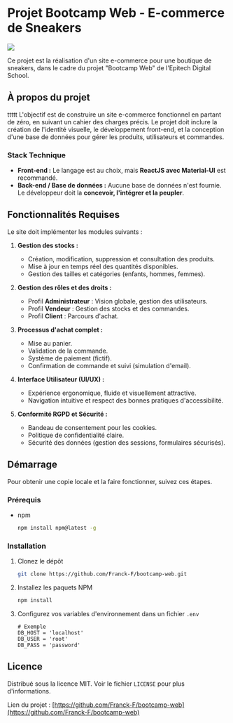 # Projet Bootcamp Web - E-commerce de Sneakers

[![](https://img.shields.io/badge/license-MIT-blue.svg)](https://opensource.org/licenses/MIT)

Ce projet est la réalisation d'un site e-commerce pour une boutique de sneakers, dans le cadre du projet "Bootcamp Web" de l'Epitech Digital School.

## À propos du projet
ttttt
L'objectif est de construire un site e-commerce fonctionnel en partant de zéro, en suivant un cahier des charges précis. Le projet doit inclure la création de l'identité visuelle, le développement front-end, et la conception d'une base de données pour gérer les produits, utilisateurs et commandes.

### Stack Technique

*   **Front-end :** Le langage est au choix, mais **ReactJS avec Material-UI** est recommandé.
*   **Back-end / Base de données :** Aucune base de données n'est fournie. Le développeur doit la **concevoir, l'intégrer et la peupler**.

## Fonctionnalités Requises

Le site doit implémenter les modules suivants :

1.  **Gestion des stocks :**
    *   Création, modification, suppression et consultation des produits.
    *   Mise à jour en temps réel des quantités disponibles.
    *   Gestion des tailles et catégories (enfants, hommes, femmes).

2.  **Gestion des rôles et des droits :**
    *   Profil **Administrateur** : Vision globale, gestion des utilisateurs.
    *   Profil **Vendeur** : Gestion des stocks et des commandes.
    *   Profil **Client** : Parcours d'achat.

3.  **Processus d'achat complet :**
    *   Mise au panier.
    *   Validation de la commande.
    *   Système de paiement (fictif).
    *   Confirmation de commande et suivi (simulation d'email).

4.  **Interface Utilisateur (UI/UX) :**
    *   Expérience ergonomique, fluide et visuellement attractive.
    *   Navigation intuitive et respect des bonnes pratiques d'accessibilité.

5.  **Conformité RGPD et Sécurité :**
    *   Bandeau de consentement pour les cookies.
    *   Politique de confidentialité claire.
    *   Sécurité des données (gestion des sessions, formulaires sécurisés).

## Démarrage

Pour obtenir une copie locale et la faire fonctionner, suivez ces étapes.

### Prérequis

*   npm
    ```sh
    npm install npm@latest -g
    ```

### Installation

1.  Clonez le dépôt
    ```sh
    git clone https://github.com/Franck-F/bootcamp-web.git
    ```
2.  Installez les paquets NPM
    ```sh
    npm install
    ```
3.  Configurez vos variables d'environnement dans un fichier `.env`
    ```
    # Exemple
    DB_HOST = 'localhost'
    DB_USER = 'root'
    DB_PASS = 'password'
    ```

## Licence

Distribué sous la licence MIT. Voir le fichier `LICENSE` pour plus d'informations.

Lien du projet : [https://github.com/Franck-F/bootcamp-web](https://github.com/Franck-F/bootcamp-web)

